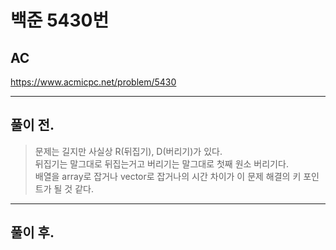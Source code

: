 # 백준 5430번

## AC
https://www.acmicpc.net/problem/5430
___
## 풀이 전.
> 문제는 길지만 사실상 R(뒤집기), D(버리기)가 있다.</br>
> 뒤집기는 말그대로 뒤집는거고 버리기는 말그대로 첫째 원소 버리기다.</br>
> 배열을 array로 잡거나 vector로 잡거나의 시간 차이가 이 문제 해결의 키 포인트가 될 것 같다.
___
## 풀이 후.
> 